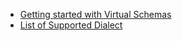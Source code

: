 * [Getting started with Virtual Schemas](https://docs.exasol.com/database_concepts/virtual_schemas.htm)
* [List of Supported Dialect](doc/user-guide/dialects.md) 